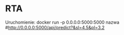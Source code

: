 # RTA
Uruchomienie: docker run -p 0.0.0.0:5000:5000 nazwa
#http://0.0.0.0:5000/api/predict?&sl=4.5&pl=3.2   
